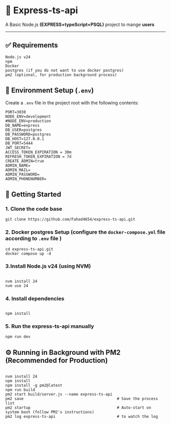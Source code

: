 # 📁 Express-ts-api

A Basic Node.js **(EXPRESS+typeScript+PSQL)** project to mange **users**

---

## ✅ Requirements

    Node.js v24
    npm
    Docker
    postgres (if you do not want to use docker postgres)
    pm2 (optional, for production background process)

## 🔧 Environment Setup (`.env`)

Create a `.env` file in the project root with the following contents:

```env
PORT=3030
NODE_ENV=development
#NODE_ENV=production
DB_NAME=express
DB_USER=postgres
DB_PASSWORD=postgres
DB_HOST=127.0.0.1
DB_PORT=5444
JWT_SECRET=
ACCESS_TOKEN_EXPIRATION = 30m
REFRESH_TOKEN_EXPIRATION = 7d
CREATE_ADMIN=true
ADMIN_NAME=
ADMIN_MAIL=
ADMIN_PASSWORD=
ADMIN_PHONENUMBER=
```



## 🚀 Getting Started


### 1. Clone the code base

```code
git clone https://github.com/Fahad4654/express-ts-api.git
```

### 2. Docker postgres Setup (configure the `docker-compose.yml` file according to `.env` file )
``` code 
cd express-ts-api.git
docker compose up -d
```
### 3.Install Node.js v24 (using NVM)


```code

nvm install 24
nvm use 24
```

### 4. Install dependencies

```code 

npm install
```

### 5. Run the express-ts-api manually

```code
npm run dev

```


## ⚙️ Running in Background with PM2 (Recommended for Production)

```code

nvm install 24
npm install
npm install -g pm2@latest
npm run build
pm2 start build/server.js --name express-ts-api
pm2 save                                         # Save the process list
pm2 startup                                      # Auto-start on system boot (follow PM2's instructions)
pm2 log express-ts-api                           # to watch the log
```